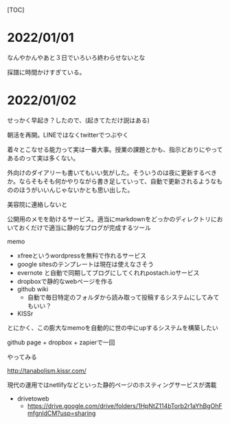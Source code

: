 [TOC]

# 2022/01/01

なんやかんやあと３日でいろいろ終わらせないとな

採譜に時間かけすぎている。



# 2022/01/02

せっかく早起き？したので、(起きてただけ説はある)

朝活を再開。LINEではなくtwitterでつぶやく

着々とこなせる能力って実は一番大事。授業の課題とかも、指示どおりにやってあるのって実は多くない。

外向けのダイアリーも書いてもいい気がした。そういうのは夜に更新するべきか。ならそもそも何かやりながら書き足していって、自動で更新されるようなもののほうがいいんじゃないかとも思い出した。

美容院に連絡しないと

公開用のメモを助けるサービス。適当にmarkdownをどっかのディレクトリにおいておくだけで適当に静的なブログが完成するツール

memo

- xfreeというwordpressを無料で作れるサービス
- google sitesのテンプレートは現在は使えなさそう
- evernote と自動で同期してブログにしてくれれpostach.ioサービス
- dropboxで静的なwebページを作る
- github wiki
  - 自動で毎日特定のフォルダから読み取って投稿するシステムにしてみてもいい？
- KISSr

とにかく、この膨大なmemoを自動的に世の中にupするシステムを構築したい

github page + dropbox + zapierで一回

やってみる



http://tanabolism.kissr.com/



現代の運用ではnetlifyなどといった静的ページのホスティングサービスが満載



- drivetoweb
  - https://drive.google.com/drive/folders/1HpNtZ114bTorb2r1aYhBgOhFmfgnldCM?usp=sharing
